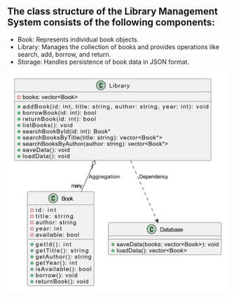 ## The class structure of the Library Management System consists of the following components:

- Book: Represents individual book objects.
- Library: Manages the collection of books and provides operations like search, add, borrow, and return.
- Storage: Handles persistence of book data in JSON format.

![alt text](uml.png)